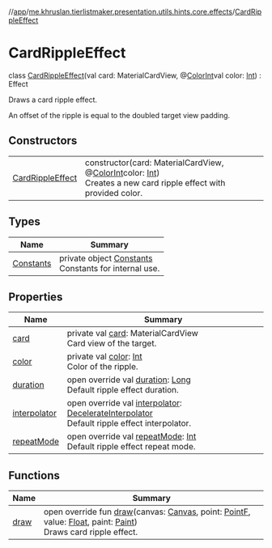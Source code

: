//[app](../../../index.md)/[me.khruslan.tierlistmaker.presentation.utils.hints.core.effects](../index.md)/[CardRippleEffect](index.md)

# CardRippleEffect

class [CardRippleEffect](index.md)(val card: MaterialCardView, @[ColorInt](https://developer.android.com/reference/kotlin/androidx/annotation/ColorInt.html)val color: [Int](https://kotlinlang.org/api/latest/jvm/stdlib/kotlin/-int/index.html)) : Effect

Draws a card ripple effect.

An offset of the ripple is equal to the doubled target view padding.

## Constructors

| | |
|---|---|
| [CardRippleEffect](-card-ripple-effect.md) | constructor(card: MaterialCardView, @[ColorInt](https://developer.android.com/reference/kotlin/androidx/annotation/ColorInt.html)color: [Int](https://kotlinlang.org/api/latest/jvm/stdlib/kotlin/-int/index.html))<br>Creates a new card ripple effect with provided color. |

## Types

| Name | Summary |
|---|---|
| [Constants](-constants/index.md) | private object [Constants](-constants/index.md)<br>Constants for internal use. |

## Properties

| Name | Summary |
|---|---|
| [card](card.md) | private val [card](card.md): MaterialCardView<br>Card view of the target. |
| [color](color.md) | private val [color](color.md): [Int](https://kotlinlang.org/api/latest/jvm/stdlib/kotlin/-int/index.html)<br>Color of the ripple. |
| [duration](duration.md) | open override val [duration](duration.md): [Long](https://kotlinlang.org/api/latest/jvm/stdlib/kotlin/-long/index.html)<br>Default ripple effect duration. |
| [interpolator](interpolator.md) | open override val [interpolator](interpolator.md): [DecelerateInterpolator](https://developer.android.com/reference/kotlin/android/view/animation/DecelerateInterpolator.html)<br>Default ripple effect interpolator. |
| [repeatMode](repeat-mode.md) | open override val [repeatMode](repeat-mode.md): [Int](https://kotlinlang.org/api/latest/jvm/stdlib/kotlin/-int/index.html)<br>Default ripple effect repeat mode. |

## Functions

| Name | Summary |
|---|---|
| [draw](draw.md) | open override fun [draw](draw.md)(canvas: [Canvas](https://developer.android.com/reference/kotlin/android/graphics/Canvas.html), point: [PointF](https://developer.android.com/reference/kotlin/android/graphics/PointF.html), value: [Float](https://kotlinlang.org/api/latest/jvm/stdlib/kotlin/-float/index.html), paint: [Paint](https://developer.android.com/reference/kotlin/android/graphics/Paint.html))<br>Draws card ripple effect. |
